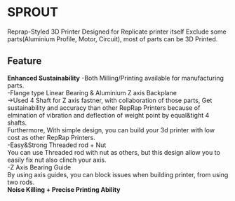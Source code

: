 # SPROUT
Reprap-Styled 3D Printer
Designed for Replicate printer itself
Exclude some parts(Aluminium Profile, Motor, Circuit), most of parts can be 3D Printed.

Feature
-
**Enhanced Sustainability**
-Both Milling/Printing available for manufacturing parts.  
-Flange type Linear Bearing & Aluminium Z axis Backplane  
->Used 4 Shaft for Z axis fastner, with collaboration of those parts, Get sustainability and accuracy than other RepRap Printers because of elmination of vibration and deflection of weight point by equal&tight 4 shafts.  
Furthermore, With simple design, you can build your 3d printer with low cost as other RepRap Printers.  
-Easy&Strong Threaded rod + Nut  
You can use Threaded rod with nut as others, but this design allow you to easily fix nut also clinch your axis.  
-Z Axis Bearing Guide   
By using axis guides, you can block issues when building printer, from using two rods.  
**Noise Killing + Precise Printing Ability**
